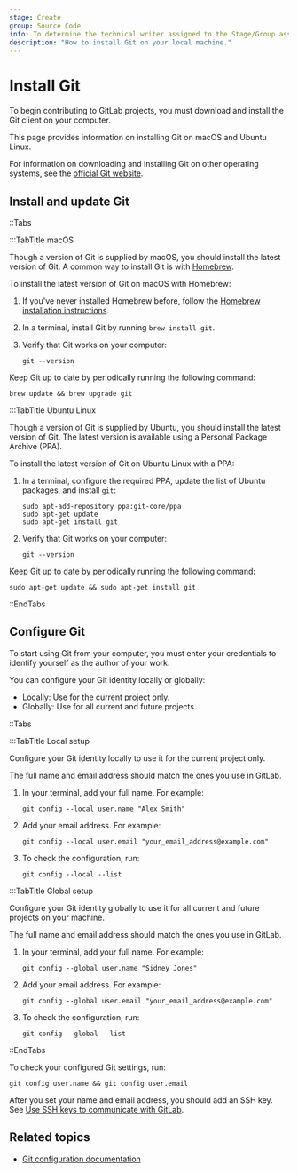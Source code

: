 ```yaml
---
stage: Create
group: Source Code
info: To determine the technical writer assigned to the Stage/Group associated with this page, see https://handbook.gitlab.com/handbook/product/ux/technical-writing/#assignments
description: "How to install Git on your local machine."
---
```


# Install Git

To begin contributing to GitLab projects, you must download and install the Git client on your computer.

This page provides information on installing Git on macOS and Ubuntu Linux.

For information on downloading and installing Git on other operating systems, see the
[official Git website](https://git-scm.com/downloads).

## Install and update Git

::Tabs

:::TabTitle macOS

Though a version of Git is supplied by macOS, you should install the latest version of Git. A common way to
install Git is with [Homebrew](https://brew.sh/index.html).

To install the latest version of Git on macOS with Homebrew:

1. If you've never installed Homebrew before, follow the
   [Homebrew installation instructions](https://brew.sh/index.html).
1. In a terminal, install Git by running `brew install git`.
1. Verify that Git works on your computer:

   ```shell
   git --version
   ```

Keep Git up to date by periodically running the following command:

```shell
brew update && brew upgrade git
```

:::TabTitle Ubuntu Linux

Though a version of Git is supplied by Ubuntu, you should install the latest version of Git. The latest version is
available using a Personal Package Archive (PPA).

To install the latest version of Git on Ubuntu Linux with a PPA:

1. In a terminal, configure the required PPA, update the list of Ubuntu packages, and install `git`:

   ```shell
   sudo apt-add-repository ppa:git-core/ppa
   sudo apt-get update
   sudo apt-get install git
   ```

1. Verify that Git works on your computer:

   ```shell
   git --version
   ```

Keep Git up to date by periodically running the following command:

```shell
sudo apt-get update && sudo apt-get install git
```

::EndTabs

## Configure Git

To start using Git from your computer, you must enter your credentials
to identify yourself as the author of your work.

You can configure your Git identity locally or globally:

- Locally: Use for the current project only.
- Globally: Use for all current and future projects.

::Tabs

:::TabTitle Local setup

Configure your Git identity locally to use it for the current project only.

The full name and email address should match the ones you use in GitLab.

1. In your terminal, add your full name. For example:

   ```shell
   git config --local user.name "Alex Smith"
   ```

1. Add your email address. For example:

   ```shell
   git config --local user.email "your_email_address@example.com"
   ```

1. To check the configuration, run:

   ```shell
   git config --local --list
   ```

:::TabTitle Global setup

Configure your Git identity globally to use it for all current and future projects on your machine.

The full name and email address should match the ones you use in GitLab.

1. In your terminal, add your full name. For example:

   ```shell
   git config --global user.name "Sidney Jones"
   ```

1. Add your email address. For example:

   ```shell
   git config --global user.email "your_email_address@example.com"
   ```

1. To check the configuration, run:

   ```shell
   git config --global --list
   ```

::EndTabs

To check your configured Git settings, run:

```shell
git config user.name && git config user.email
```

After you set your name and email address, you should add an SSH key.
See [Use SSH keys to communicate with GitLab](../../../user/ssh.md).

## Related topics

- [Git configuration documentation](https://git-scm.com/book/en/v2/Customizing-Git-Git-Configuration)
